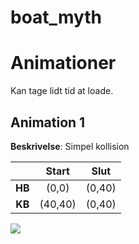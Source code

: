 # boat_myth



# Animationer
Kan tage lidt tid at loade.

## Animation 1
**Beskrivelse**: Simpel kollision

|         | Start         | Slut   |
|:-------:|:-------------:| :-----:|
| **HB**  | (0,0)         | (0,40) |
| **KB**  | (40,40)       | (0,40) |




![](article/figures/aniC1.gif)

